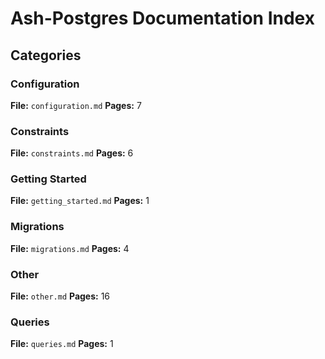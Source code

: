 # Ash-Postgres Documentation Index

## Categories

### Configuration
**File:** `configuration.md`
**Pages:** 7

### Constraints
**File:** `constraints.md`
**Pages:** 6

### Getting Started
**File:** `getting_started.md`
**Pages:** 1

### Migrations
**File:** `migrations.md`
**Pages:** 4

### Other
**File:** `other.md`
**Pages:** 16

### Queries
**File:** `queries.md`
**Pages:** 1
